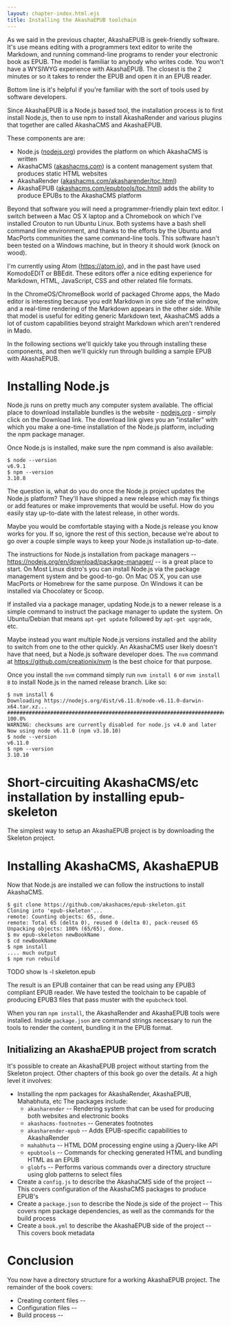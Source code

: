 ```yaml
---
layout: chapter-index.html.ejs
title: Installing the AkashaEPUB toolchain
---
```


As we said in the previous chapter, AkashaEPUB is geek-friendly software.  It's use means editing with a programmers text editor to write the Markdown, and running command-line programs to render your electronic book as EPUB.  The model is familiar to anybody who writes code.  You won't have a WYSIWYG experience with AkashaEPUB.  The closest is the 2 minutes or so it takes to render the EPUB and open it in an EPUB reader.  

Bottom line is it's helpful if you're familiar with the sort of tools used by software developers.

Since AkashaEPUB is a Node.js based tool, the installation process is to first install Node.js, then to use npm to install AkashaRender and various plugins that together are called AkashaCMS and AkashaEPUB.

These components are are:
* Node.js ([nodejs.org](https://nodejs.org/)) provides the platform on which AkashaCMS is written
* AkashaCMS ([akashacms.com](https://akashacms.com)) is a content management system that produces static HTML websites
* AkashaRender ([akashacms.com/akasharender/toc.html](https://akashacms.com/akasharender/toc.html))
* AkashaEPUB ([akashacms.com/epubtools/toc.html](https://akashacms.com/epubtools/toc.html)) adds the ability to produce EPUBs to the AkashaCMS platform

Beyond that software you will need a programmer-friendly plain text editor.  I switch between a Mac OS X laptop and a Chromebook on which I've installed Crouton to run Ubuntu Linux.  Both systems have a bash shell command line environment, and thanks to the efforts by the Ubuntu and MacPorts communities the same command-line tools.  This software hasn't been tested on a Windows machine, but in theory it should work (knock on wood).

I'm currently using Atom (https://atom.io), and in the past have used KomodoEDIT or BBEdit.  These editors offer a nice editing experience for Markdown, HTML, JavaScript, CSS and other related file formats.  

In the ChromeOS/ChromeBook world of packaged Chrome apps, the Mado editor is interesting because you edit Markdown in one side of the window, and a real-time rendering of the Markdown appears in the other side.  While that model is useful for editing generic Markdown text, AkashaCMS adds a lot of custom capabilities beyond straight Markdown which aren't rendered in Mado.

In the following sections we'll quickly take you through installing these components, and then we'll quickly run through building a sample EPUB with AkashaEPUB.

# Installing Node.js

Node.js runs on pretty much any computer system available.  The official place to download installable bundles is the website - [nodejs.org](https://nodejs.org) - simply click on the Download link.  The download link gives you an "installer" with which you make a one-time installation of the Node.js platform, including the npm package manager.

Once Node.js is installed, make sure the npm command is also available:

```
$ node --version
v6.9.1
$ npm --version
3.10.8
```

The question is, what do you do once the Node.js project updates the Node.js platform?  They'll have shipped a new release which may fix things or add features or make improvements that would be useful.  How do you easily stay up-to-date with the latest release, in other words.  

Maybe you would be comfortable staying with a Node.js release you know works for you.  If so, ignore the rest of this section, because we're about to go over a couple simple ways to keep your Node.js installation up-to-date.

The instructions for Node.js installation from package managers -- https://nodejs.org/en/download/package-manager/ -- is a great place to start.  On Most Linux distro's you can install Node.js via the package management system and be good-to-go.  On Mac OS X, you can use MacPorts or Homebrew for the same purpose.  On Windows it can be installed via Chocolatey or Scoop.

If installed via a package manager, updating Node.js to a newer release is a simple command to instruct the package manager to update the system.  On Ubuntu/Debian that means `apt-get update` followed by `apt-get upgrade`, etc.

Maybe instead you want multiple Node.js versions installed and the ability to switch from one to the other quickly.  An AkashaCMS user likely doesn't have that need, but a Node.js software developer does.  The `nvm` command at https://github.com/creationix/nvm is the best choice for that purpose.  

Once you install the `nvm` command simply run `nvm install 6` or `nvm install 8` to install Node.js in the named release branch.  Like so:

```
$ nvm install 6
Downloading https://nodejs.org/dist/v6.11.0/node-v6.11.0-darwin-x64.tar.xz...
######################################################################## 100.0%
WARNING: checksums are currently disabled for node.js v4.0 and later
Now using node v6.11.0 (npm v3.10.10)
$ node --version
v6.11.0
$ npm --version
3.10.10
```

# Short-circuiting AkashaCMS/etc installation by installing epub-skeleton

The simplest way to setup an AkashaEPUB project is by downloading the Skeleton project.

# Installing AkashaCMS, AkashaEPUB

Now that Node.js are installed we can follow the instructions to install AkashaCMS.  

```
$ git clone https://github.com/akashacms/epub-skeleton.git
Cloning into 'epub-skeleton'...
remote: Counting objects: 65, done.
remote: Total 65 (delta 0), reused 0 (delta 0), pack-reused 65
Unpacking objects: 100% (65/65), done.
$ mv epub-skeleton newBookName
$ cd newBookName
$ npm install
.... much output
$ npm run rebuild
```

TODO show ls -l skeleton.epub

The result is an EPUB container that can be read using any EPUB3 compliant EPUB reader.  We have tested the toolchain to be capable of producing EPUB3 files that pass muster with the `epubcheck` tool.

When you ran `npm install`, the AkashaRender and AkashaEPUB tools were installed.  Inside `package.json` are command strings necessary to run the tools to render the content, bundling it in the EPUB format.

## Initializing an AkashaEPUB project from scratch

It's possible to create an AkashaEPUB project without starting from the Skeleton project.  Other chapters of this book go over the details.  At a high level it involves:

* Installing the npm packages for AkashaRender, AkashaEPUB, Mahabhuta, etc  The packages include:
    * `akasharender` -- Rendering system that can be used for producing both websites and electronic books
    * `akashacms-footnotes` -- Generates footnotes
    * `akasharender-epub` -- Adds EPUB-specific capabilities to AkashaRender
    * `mahabhuta` -- HTML DOM processing engine using a jQuery-like API
    * `epubtools` -- Commands for checking generated HTML and bundling HTML as an EPUB
    * `globfs` -- Performs various commands over a directory structure using glob patterns to select files
* Create a `config.js` to describe the AkashaCMS side of the project -- This covers configuration of the AkashaCMS packages to produce EPUB's
* Create a `package.json` to describe the Node.js side of the project -- This covers npm package dependencies, as well as the commands for the build process
* Create a `book.yml` to describe the AkashaEPUB side of the project -- This covers book metadata

# Conclusion

You now have a directory structure for a working AkashaEPUB project.  The remainder of the book covers:

* Creating content files -- [](3-creating-content.html)
* Configuration files -- [](4-configuration.html)
* Build process -- [](5-building-EPUB.html)
